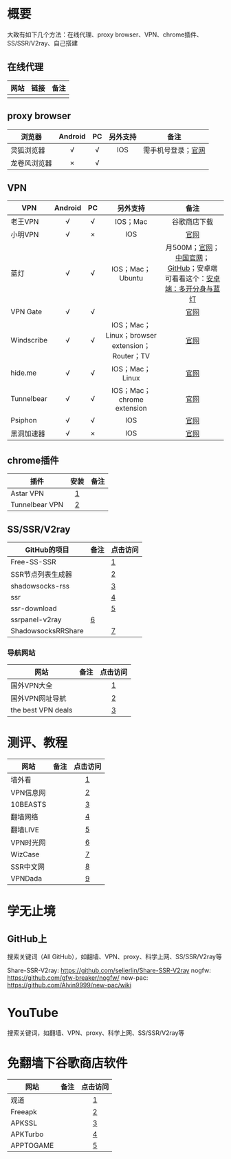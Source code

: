 # 概要
大致有如下几个方法：在线代理、proxy browser、VPN、chrome插件、SS/SSR/V2ray、自己搭建
## 在线代理
网站|链接|备注
:-:|:-:|:-:
|||
 

## proxy browser
浏览器       |  Android  | PC    |另外支持|备注
------      |:-----:    |:-----:|:----:|:-----:
灵狐浏览器   |     √     |√      |  IOS     |需手机号登录；[官网](https://ie.linkfoxvpn.com/#/)
龙卷风浏览器 |×          |√      

## VPN  
VPN    |Android| PC |另外支持|备注
-------|:-----:|:---:|:-----:|:------:
老王VPN |√     |√    |IOS；Mac|谷歌商店下载
小明VPN |√     |×    | IOS     |[官网](https://gitithub.com/xm19/blob/master/)
蓝灯    |√     |√    |IOS；Mac；Ubuntu|月500M；[官网](https://getlantern.org/zh_CN/)；[中国官网](https://www.getlandeng129.org/)；[GitHub](https://github.com/getlantern/download)；安卓端可看看这个：[安卓端：多开分身与蓝灯](https://github.com/TiantianPython/fan_qiang/blob/master/%E5%AE%89%E5%8D%93%E7%AB%AF%EF%BC%9A%E5%A4%9A%E5%BC%80%E5%88%86%E8%BA%AB%E4%B8%8E%E8%93%9D%E7%81%AF.md)
VPN Gate|√     |√    |         |[官网](https://www.vpngate.net/cn/)
Windscribe|√   |√    |IOS；Mac；Linux；browser extension；Router；TV   |[官网](https://windscribe.com/)
hide.me |√     |√    |IOS；Mac；Linux |[官网](https://hide.me/en/)
Tunnelbear|√   |√    |IOS；Mac；chrome extension |[官网](https://www.tunnelbear.com/)
Psiphon |√     |√    |IOS     |[官网](https://psiphon.ca/zh/)
黑洞加速器|√    |×    |IOS     |[官网](https://www.hd86048.com/)



## chrome插件
插件    |安装  |备注
---|:---:|:----:
Astar VPN|[1](https://chrome.google.com/webstore/detail/astar-vpn-free-and-fast-v/jajilbjjinjmgcibalaakngmkilboobh?utm_source=chrome-ntp-icon)
Tunnelbear VPN|[2](https://chrome.google.com/webstore/detail/tunnelbear-vpn/omdakjcmkglenbhjadbccaookpfjihpa)

## SS/SSR/V2ray
GitHub的项目|备注|点击访问
------------|------------|-----------
Free-SS-SSR|              |[1](https://github.com/ThinkDevelop/Free-SS-SSR)
SSR节点列表生成器|         |[2](https://github.com/devtip/ssr_subscrible_tool)
shadowsocks-rss|          |[3](https://github.com/shadowsocksr-backup/shadowsocks-rss)
ssr         |             |[4](https://github.com/wandou911/ssr)
ssr-download|             |[5](https://github.com/xcxnig/ssr-download)
ssrpanel-v2ray|           [6](https://github.com/MoeGrid/ssrpanel-v2ray)
ShadowsocksRRShare|       |[7](https://github.com/ruanfei/ShadowsocksRRShare)


### 导航网站
网站               |备注             |点击访问
--|:--:|:--:
国外VPN大全        |  |[1](https://www.vpnwebsite.net/)
国外VPN网址导航    |  |[2](https://www.bestvpp.com/)
the best VPN deals| |[3](https://thebestvpndeals.com/)




# 测评、教程
网站|备注|点击访问
--|--|:--:
墙外看   |  |[1](https://qiangwaikan.com/)
VPN信息网|  |[2](https://vpnxxw.com/)
10BEASTS |  |[3](https://10beasts.net/)
翻墙网络 |   |[4](https://fanqiang.network/)
翻墙LIVE |  |[5](https://www.fanqiang.live/index/index)
VPN时光网|  |[6](https://vpnsg.net/)
WizCase  |  |[7](https://zh.wizcase.com/blog/)
SSR中文网|   |[8](https://ssr.tools/)
VPNDada |   |[9](https://www.vpndada.com/)



# 学无止境
## GitHub上
搜索关键词（All GitHub），如翻墙、VPN、proxy、科学上网、SS/SSR/V2ray等

Share-SSR-V2ray: https://github.com/selierlin/Share-SSR-V2ray
nogfw: https://github.com/gfw-breaker/nogfw/
new-pac: https://github.com/Alvin9999/new-pac/wiki
# YouTube
搜索关键词，如翻墙、VPN、proxy、科学上网、SS/SSR/V2ray等


# 免翻墙下谷歌商店软件
网站|备注|点击访问
--| --- |:--:
观道   |    |[1](http://www.guandao.cc/)
Freeapk|    |[2](https://freeapk.mobi/)
APKSSL |    |[3](https://apkssl.com/zh-cn/)
APKTurbo|   |[4](https://www.apkturbo.com/)
APPTOGAME|  |[5](https://apptogame.com/)
